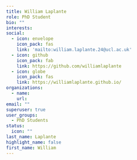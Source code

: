 ```yaml
---
title: William Laplante
role: PhD Student
bio: ""
interests:
social:
  - icon: envelope
    icon_pack: fas
    link: 'mailto:william.laplante.24@ucl.ac.uk'
  - icon: github
    icon_pack: fab
    link: https://github.com/williamlaplante
  - icon: globe
    icon_pack: fas
    link: https://williamlaplante.github.io/
organizations:
  - name: 
    url: 
email: ""
superuser: true
user_groups:
  - PhD Students
status:
  icon: ""
last_name: Laplante
highlight_name: false
first_name: William
---
```

<!-- BIO

{style="text-align: justify;"} -->
